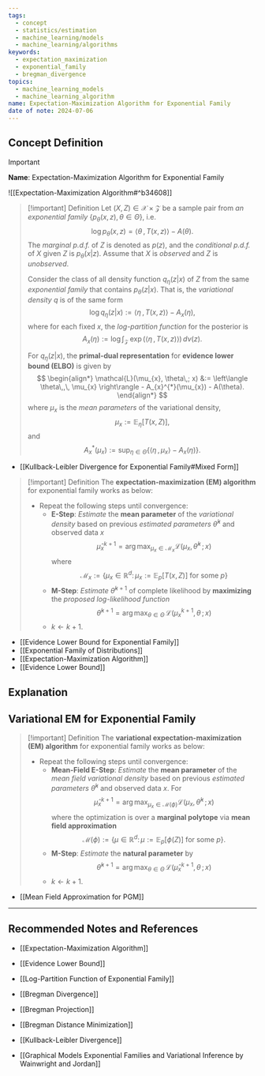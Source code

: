 ```yaml
---
tags:
  - concept
  - statistics/estimation
  - machine_learning/models
  - machine_learning/algorithms
keywords:
  - expectation_maximization
  - exponential_family
  - bregman_divergence
topics:
  - machine_learning_models
  - machine_learning_algorithm
name: Expectation-Maximization Algorithm for Exponential Family
date of note: 2024-07-06
---
```


## Concept Definition

>[!important]
>**Name**: Expectation-Maximization Algorithm for Exponential Family

![[Expectation-Maximization Algorithm#^b34608]]

>[!important] Definition
>Let $(X, Z) \in \mathcal{X} \times \mathcal{Z}$ be a sample pair from *an exponential family* $\{p_{\theta}(x, z), \theta\in \Theta\}$, i.e.
>$$\log p_{\theta}(x, z)   = \left\langle  \theta\,,\, T(x, z) \right\rangle - A(\theta).$$ The *marginal p.d.f.* of $Z$ is denoted as $p(z)$, and the *conditional p.d.f.* of $X$ given $Z$ is $p_{\theta}(x|z)$. Assume that $X$ is *observed* and $Z$ is *unobserved*.
>
>Consider the class of all density function $q_{\eta}(z | x)$ of $Z$ from the same *exponential family* that contains $p_{\theta}(z | x)$. That is, the *variational density* $q$ is of the same form
>$$
>\log q_{\eta}(z|x) := \left\langle  \eta\,,\, T(x, z) \right\rangle - A_{x}(\eta),
>$$
>where for each fixed $x$, the *log-partition function* for the posterior is $$A_{x}(\eta) := \log \int_{\mathcal{Z}}\,\exp \left(\left\langle  \eta\,,\, T(x, z) \right\rangle\right)\, d\nu(z).$$
>
>For $q_{\eta}(z | x)$, the **primal-dual representation** for **evidence lower bound (ELBO)** is given by
>$$
>\begin{align*}
>\mathcal{L}(\mu_{x}, \theta\,; x) &:= \left\langle  \theta\,,\, \mu_{x} \right\rangle - A_{x}^{*}(\mu_{x})  - A(\theta). 
\end{align*}
>$$
>where $\mu_{x}$ is the *mean parameters* of the variational density,  $$\mu_{x} := \mathbb{E}_{ \eta }\left[T(x, Z)\right],$$ and $$A_{x}^{*}(\mu_{x}) := \sup_{\eta \in \Theta}\left\{ \left\langle  \eta\,,\,\mu_{x} \right\rangle - A_{x}(\eta) \right\}.$$

- [[Kullback-Leibler Divergence for Exponential Family#Mixed Form]]


>[!important] Definition
>The **expectation-maximization (EM) algorithm** for exponential family works as below:
>- Repeat the following steps until convergence:
>	- **E-Step**: *Estimate* the **mean parameter** of the *variational density* based on previous *estimated parameters* $\hat{\theta}^{k}$ and observed data $x$ $$\hat{\mu}_{x}^{k+1} = \arg\max_{\mu_{x}\in \mathcal{M}_{x}} \mathcal{L}(\mu_{x}, \hat{\theta}^{k}\,; x) $$ where $$\mathcal{M}_{x} := \{ \mu_{x}\in \mathbb{R}^{d}:\, \mu_{x} := \mathbb{E}_{p}\left[T(x, Z)\right] \text{ for some }p \}$$
>	- **M-Step**: *Estimate* $\hat{\theta}^{k+1}$ of complete likelihood by **maximizing** the *proposed log-likelihood function* $$\hat{\theta}^{k+1} = \arg\max_{\theta \in \Theta}\,\mathcal{L}(\mu_{x}^{k+1}, \theta\,; x) $$
>	- $k \leftarrow k+1$.


- [[Evidence Lower Bound for Exponential Family]]
- [[Exponential Family of Distributions]]
- [[Expectation-Maximization Algorithm]]
- [[Evidence Lower Bound]]
## Explanation


## Variational EM for Exponential Family

>[!important] Definition
>The **variational expectation-maximization (EM) algorithm** for exponential family works as below:
>- Repeat the following steps until convergence:
>	- **Mean-Field E-Step**: *Estimate* the **mean parameter** of the *mean field variational density* based on previous *estimated parameters* $\hat{\theta}^{k}$ and observed data $x$. For  $$\hat{\mu}_{x}^{k+1} = \arg\max_{\mu_{x}\in \mathcal{M}(\phi)} \mathcal{L}(\mu_{x}, \hat{\theta}^{k}\,; x) $$ where the optimization is over a **marginal polytope** via **mean field approximation** $$\mathcal{M}(\phi):= \{ \mu\in \mathbb{R}^{d}:\, \mu := \mathbb{E}_{p}\left[\phi(Z)\right] \text{ for some }p \}.$$
>	- **M-Step**: *Estimate* the **natural parameter** by $$\hat{\theta}^{k+1} = \arg\max_{\theta \in \Theta}\,\mathcal{L}(\hat{\mu}_{x}^{k+1}, \theta\,; x) $$
>	- $k \leftarrow k+1$.

- [[Mean Field Approximation for PGM]]



-----------
##  Recommended Notes and References



- [[Expectation-Maximization Algorithm]]
- [[Evidence Lower Bound]]

- [[Log-Partition Function of Exponential Family]]

- [[Bregman Divergence]]
- [[Bregman Projection]]
- [[Bregman Distance Minimization]]
- [[Kullback-Leibler Divergence]]

- [[Graphical Models Exponential Families and Variational Inference by Wainwright and Jordan]]
